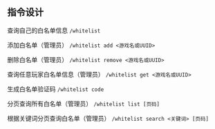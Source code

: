 ## 指令设计

查询自己的白名单信息
`/whitelist`

添加白名单（管理员）
`/whitelist add <游戏名或UUID>`

删除白名单（管理员）
`/whitelist remove <游戏名或UUID>`

查询任意玩家白名单信息（管理员）
`/whitelist get <游戏名或UUID>`

生成白名单验证码
`/whitelist code`

分页查询所有白名单（管理员）
`/whitelist list [页码]`

根据关键词分页查询白名单（管理员）
`/whitelist search <关键词> [页码]`
